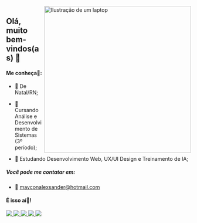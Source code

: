 <img src="https://raw.githubusercontent.com/MicaelliMedeiros/micaellimedeiros/master/image/computer-illustration.png" min-width="400px" max-width="400px" width="400px" align="right" alt="Ilustração de um laptop">

## Olá, muito bem-vindos(as) 👋

#### Me conheça👐:

- 🎯 De Natal/RN;

- 🎯 Cursando Análise e Desenvolvimento de Sistemas (3º período);

- 🎯 Estudando Desenvolvimento Web, UX/UI Design e Treinamento de IA;

##### Você pode me contatar em:
- 📩 mayconalexsander@hotmail.com

#### É isso aí👋!

<p align="left">
  <a href="https://www.linkedin.com/in/mayconalexsander" target="_blank" alt="LinkedIn">
    <img src="https://img.shields.io/badge/-LinkedIn-1C1C1C?style=for-the-badge&logo=inspire&logoColor=1DA1F2"/>
  </a>

  <a href="https://www.figma.com/design/6yytvyP3oeYmfdMnIPGTAS/Meu-Portf%C3%B3lio?m=auto&t=ps0FLtgfcUZi2XnB-1" target="_blank" alt="Figma">
    <img src="https://img.shields.io/badge/-Figma-1C1C1C?style=for-the-badge&logo=figma&logoColor=ff7362"/>
  </a>

  <a href="https://codepen.io/mayconalexsander" target="_blank" alt="Codepen">
    <img src="https://img.shields.io/badge/-Codepen-1C1C1C?style=for-the-badge&logo=Codepen&logoColor=FFFFFF"/>
  </a>
  
  <a href="https://www.instagram.com/maico_alek" target="_blank" alt="Instagram">
    <img src="https://img.shields.io/badge/-Instagram-1C1C1C?style=for-the-badge&logo=instagram&logoColor=FF00FF"/>
  </a>

  <a href="https://www.instagram.com/maico_alek" target="_blank" alt="Instagram">
    <img src="https://img.shields.io/badge/-Linktree-1C1C1C?style=for-the-badge&logo=linktree&logoColor=43E661"/>
  </a>
</p>
